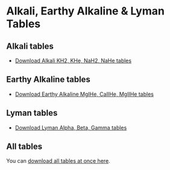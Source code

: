 # Alkali, Earthy Alkaline & Lyman Tables

## Alkali tables

- [Download Alkali KH2, KHe, NaH2, NaHe tables](assets/alkali.tar.gz)

## Earthy Alkaline tables

- [Download Earthy Alkaline MgIHe, CaIIHe, MgIIHe tables](assets/earthyalkalin.tar.gz) 

## Lyman tables

- [Download Lyman Alpha, Beta, Gamma tables](assets/lyman.tar.gz) 

## All tables

You can [download all tables at once here](assets/ALKALI_EARTHYALKALIN_LYMAN_tables.tar.gz).
